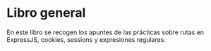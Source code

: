# Libro general

En este libro se recogen los apuntes de las prácticas sobre rutas en ExpressJS, cookies, sessions y expresiones regulares.

